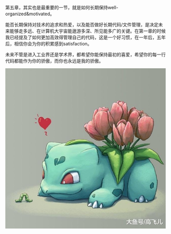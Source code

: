 第五章，其实也是最重要的一节，就是如何长期保持well-organized&motivated。

能否长期保持对技术的追求和热爱，以及能否做好长期代码/文件管理，是决定未来能够走多远、在计算机大宇宙能遨游多深、所见能多广的关键。在第一章的时候我已经提及了如何更加高效得管理自己的代码，这是一个好习惯，在一年后，五年后，相信你会为你的积累感到satisfaction。

未来不管是进入工业界还是学术界，都希望你能保持最初的喜爱，希望你的每一行代码都能作为你的骄傲，而你也永远是我的骄傲。

![631e-hqhtqsq1306351](https://raw.githubusercontent.com/gggdttt/ImageBeds/master/img/202108261746111.jpg)
